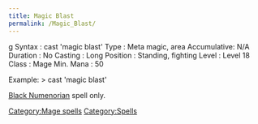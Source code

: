 ```yaml
---
title: Magic Blast
permalink: /Magic_Blast/
---
```


<nowiki>g Syntax : cast 'magic blast' Type : Meta magic, area
Accumulative: N/A Duration : No Casting : Long Position : Standing,
fighting Level : Level 18 Class : Mage Min. Mana : 50

</pre>

Example: \> cast 'magic blast'

[Black Numenorian](Black_Numenorian "wikilink") spell only.

[Category:Mage spells](Category:Mage_spells "wikilink")
[Category:Spells](Category:Spells "wikilink")
